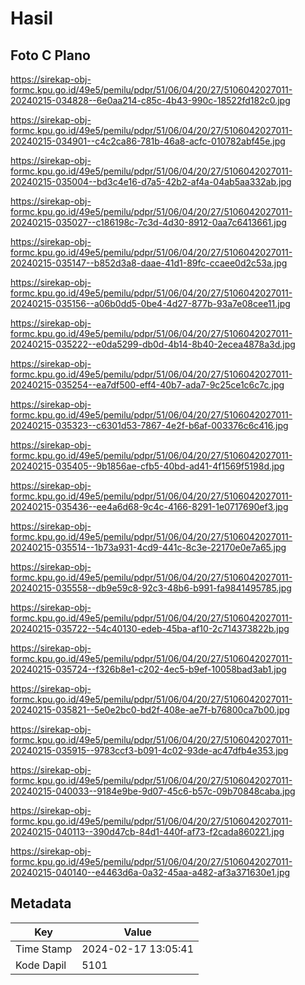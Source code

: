 # Hasil

## Foto C Plano

https://sirekap-obj-formc.kpu.go.id/49e5/pemilu/pdpr/51/06/04/20/27/5106042027011-20240215-034828--6e0aa214-c85c-4b43-990c-18522fd182c0.jpg

https://sirekap-obj-formc.kpu.go.id/49e5/pemilu/pdpr/51/06/04/20/27/5106042027011-20240215-034901--c4c2ca86-781b-46a8-acfc-010782abf45e.jpg

https://sirekap-obj-formc.kpu.go.id/49e5/pemilu/pdpr/51/06/04/20/27/5106042027011-20240215-035004--bd3c4e16-d7a5-42b2-af4a-04ab5aa332ab.jpg

https://sirekap-obj-formc.kpu.go.id/49e5/pemilu/pdpr/51/06/04/20/27/5106042027011-20240215-035027--c186198c-7c3d-4d30-8912-0aa7c6413661.jpg

https://sirekap-obj-formc.kpu.go.id/49e5/pemilu/pdpr/51/06/04/20/27/5106042027011-20240215-035147--b852d3a8-daae-41d1-89fc-ccaee0d2c53a.jpg

https://sirekap-obj-formc.kpu.go.id/49e5/pemilu/pdpr/51/06/04/20/27/5106042027011-20240215-035156--a06b0dd5-0be4-4d27-877b-93a7e08cee11.jpg

https://sirekap-obj-formc.kpu.go.id/49e5/pemilu/pdpr/51/06/04/20/27/5106042027011-20240215-035222--e0da5299-db0d-4b14-8b40-2ecea4878a3d.jpg

https://sirekap-obj-formc.kpu.go.id/49e5/pemilu/pdpr/51/06/04/20/27/5106042027011-20240215-035254--ea7df500-eff4-40b7-ada7-9c25ce1c6c7c.jpg

https://sirekap-obj-formc.kpu.go.id/49e5/pemilu/pdpr/51/06/04/20/27/5106042027011-20240215-035323--c6301d53-7867-4e2f-b6af-003376c6c416.jpg

https://sirekap-obj-formc.kpu.go.id/49e5/pemilu/pdpr/51/06/04/20/27/5106042027011-20240215-035405--9b1856ae-cfb5-40bd-ad41-4f1569f5198d.jpg

https://sirekap-obj-formc.kpu.go.id/49e5/pemilu/pdpr/51/06/04/20/27/5106042027011-20240215-035436--ee4a6d68-9c4c-4166-8291-1e0717690ef3.jpg

https://sirekap-obj-formc.kpu.go.id/49e5/pemilu/pdpr/51/06/04/20/27/5106042027011-20240215-035514--1b73a931-4cd9-441c-8c3e-22170e0e7a65.jpg

https://sirekap-obj-formc.kpu.go.id/49e5/pemilu/pdpr/51/06/04/20/27/5106042027011-20240215-035558--db9e59c8-92c3-48b6-b991-fa9841495785.jpg

https://sirekap-obj-formc.kpu.go.id/49e5/pemilu/pdpr/51/06/04/20/27/5106042027011-20240215-035722--54c40130-edeb-45ba-af10-2c714373822b.jpg

https://sirekap-obj-formc.kpu.go.id/49e5/pemilu/pdpr/51/06/04/20/27/5106042027011-20240215-035724--f326b8e1-c202-4ec5-b9ef-10058bad3ab1.jpg

https://sirekap-obj-formc.kpu.go.id/49e5/pemilu/pdpr/51/06/04/20/27/5106042027011-20240215-035821--5e0e2bc0-bd2f-408e-ae7f-b76800ca7b00.jpg

https://sirekap-obj-formc.kpu.go.id/49e5/pemilu/pdpr/51/06/04/20/27/5106042027011-20240215-035915--9783ccf3-b091-4c02-93de-ac47dfb4e353.jpg

https://sirekap-obj-formc.kpu.go.id/49e5/pemilu/pdpr/51/06/04/20/27/5106042027011-20240215-040033--9184e9be-9d07-45c6-b57c-09b70848caba.jpg

https://sirekap-obj-formc.kpu.go.id/49e5/pemilu/pdpr/51/06/04/20/27/5106042027011-20240215-040113--390d47cb-84d1-440f-af73-f2cada860221.jpg

https://sirekap-obj-formc.kpu.go.id/49e5/pemilu/pdpr/51/06/04/20/27/5106042027011-20240215-040140--e4463d6a-0a32-45aa-a482-af3a371630e1.jpg


## Metadata

| Key        | Value               |
| ---------- | ------------------- |
| Time Stamp | 2024-02-17 13:05:41 |
| Kode Dapil | 5101                |



